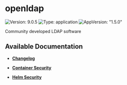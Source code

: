 # openldap

![Version: 9.0.5](https://img.shields.io/badge/Version-9.0.5-informational?style=flat-square) ![Type: application](https://img.shields.io/badge/Type-application-informational?style=flat-square) ![AppVersion: "1.5.0"](https://img.shields.io/badge/AppVersion-"1.5.0"-informational?style=flat-square)

Community developed LDAP software

## Available Documentation

- [**Changelog**](CHANGELOG)

- [**Container Security**](container-security)

- [**Helm Security**](helm-security)

